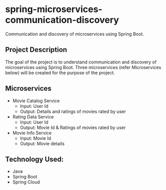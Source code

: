 # spring-microservices-communication-discovery
Communication and discovery of microservices using Spring Boot.

## Project Description
The goal of the project is to understand communication and discovery of microservices using Spring Boot. Three microservices (refer Microservices below) will be created for the purpose of the project. 


## Microservices
- Movie Catalog Service
    - Input: User Id
    - Output: Details and ratings of movies rated by user
- Rating Data Service
    - Input: User Id
    - Output: Movie Id & Ratings of movies rated by user
- Movie Info Service
    - Input: Movie Id
    - Output: Movie details

## Technology Used:
- Java
- Spring Boot
- Spring Cloud
